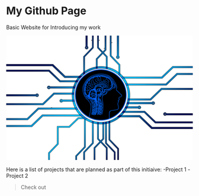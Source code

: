 # My Github Page
Basic Website for Introducing my work

![AI](AI.png)

Here is a list of projects that are planned as part of this initiaive:
-Project 1
-Project 2

>Check out

